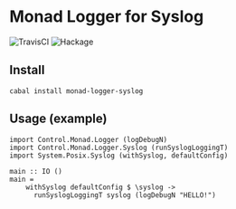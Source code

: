 # Monad Logger for Syslog

![TravisCI](https://travis-ci.org/fpco/monad-logger-syslog.svg)
![Hackage](https://img.shields.io/hackage/v/monad-logger-syslog.svg)

## Install

    cabal install monad-logger-syslog

## Usage (example)

    import Control.Monad.Logger (logDebugN)
    import Control.Monad.Logger.Syslog (runSyslogLoggingT)
    import System.Posix.Syslog (withSyslog, defaultConfig)

    main :: IO ()
    main =
        withSyslog defaultConfig $ \syslog ->
          runSyslogLoggingT syslog (logDebugN "HELLO!")
